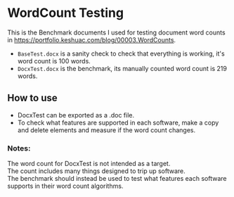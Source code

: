 # WordCount Testing
This is the Benchmark documents I used for testing document word counts in https://portfolio.keshuac.com/blog/00003.WordCounts.
- `BaseTest.docx` is a sanity check to check that everything is working, it's word count is 100 words.
- `DocxTest.docx` is the benchmark, its manually counted word count is 219 words.

## How to use
- DocxTest can be exported as a .doc file.
- To check what features are supported in each software, make a copy and delete elements and measure if the word count changes.

### Notes:
The word count for DocxTest is not intended as a target.\
The count includes many things designed to trip up software.\
The benchmark should instead be used to test what features each software supports in their word count algorithms.

